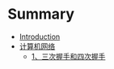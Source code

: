 # Summary

* [Introduction](README.md)
* [计算机网络](chapter1.md)
  * [1、三次握手和四次握手](chapter1/13001-san-ci-wo-shou-he-si-ci-wo-shou.md)

